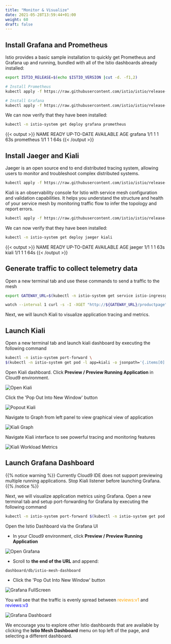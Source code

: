```yaml
---
title: "Monitor & Visualize"
date: 2021-05-28T13:59:44+01:00
weight: 60
draft: false
---
```


## Install Grafana and Prometheus

Istio provides a basic sample installation to quickly get Prometheus and Grafana up and running, bundled with all of the Istio dashboards already installed:

```bash
export ISTIO_RELEASE=$(echo $ISTIO_VERSION |cut -d. -f1,2)

# Install Prometheus
kubectl apply -f https://raw.githubusercontent.com/istio/istio/release-${ISTIO_RELEASE}/samples/addons/prometheus.yaml

# Install Grafana
kubectl apply -f https://raw.githubusercontent.com/istio/istio/release-${ISTIO_RELEASE}/samples/addons/grafana.yaml
```

We can now verify that they have been installed:

```bash
kubectl -n istio-system get deploy grafana prometheus
```

{{< output >}}
NAME         READY   UP-TO-DATE   AVAILABLE   AGE
grafana      1/1     1            1           63s
prometheus   1/1     1            1           64s
{{< /output >}}

## Install Jaeger and Kiali


Jaeger is an open source end to end distributed tracing system, allowing users to monitor and troubleshoot complex distributed systems.

```bash
kubectl apply -f https://raw.githubusercontent.com/istio/istio/release-${ISTIO_RELEASE}/samples/addons/jaeger.yaml
```


Kiali is an observability console for Istio with service mesh configuration and validation capabilities. It helps you understand the structure and health of your service mesh by monitoring traffic flow to infer the topology and report errors.

```bash
kubectl apply -f https://raw.githubusercontent.com/istio/istio/release-${ISTIO_RELEASE}/samples/addons/kiali.yaml
```

We can now verify that they have been installed:

```bash
kubectl -n istio-system get deploy jaeger kiali
```

{{< output >}}
NAME         READY   UP-TO-DATE   AVAILABLE   AGE
jaeger       1/1     1            1           63s
kiali        1/1     1            1           64s
{{< /output >}}

## Generate traffic to collect telemetry data
Open a new terminal tab and use these commands to send a traffic to the mesh

```bash
export GATEWAY_URL=$(kubectl -n istio-system get service istio-ingressgateway -o jsonpath='{.status.loadBalancer.ingress[0].hostname}')

watch --interval 1 curl -s -I -XGET "http://${GATEWAY_URL}/productpage"
```

Next, we will launch Kiali to visualize application tracing and metrics.
## Launch Kiali

Open a new terminal tab and launch kiali dashboard by executing the following command

```bash
kubectl -n istio-system port-forward \
$(kubectl -n istio-system get pod -l app=kiali -o jsonpath='{.items[0].metadata.name}') 8080:20001
```

Open Kiali dashboard. Click **Preview / Preview Running Application** in Cloud9 environment.

![Open Kiali](/images/istio/istio_kiali_open.png)

Click the 'Pop Out Into New Window' button

![Popout Kiali](/images/istio/istio_kiali_popout.png)

Navigate to Graph from left panel to view graphical view of application

![Kiali Graph](/images/istio/istio_kiali_graph.png)

Navigate Kiali interface to see powerful tracing and monitoring features

![Kiali Workload Metrics](/images/istio/istio_kiali_metrics.png)
## Launch Grafana Dashboard

{{% notice warning %}}
Currently Cloud9 IDE does not support previewing multiple running applications. Stop Kiali listener before launching Grafana.
{{% /notice %}}

Next, we will visualize application metrics using Grafana. Open a new terminal tab and setup port-forwarding for Grafana by executing the following command

```bash
kubectl -n istio-system port-forward $(kubectl -n istio-system get pod -l app=grafana -o jsonpath='{.items[0].metadata.name}') 8080:3000
```

Open the Istio Dashboard via the Grafana UI

* In your Cloud9 environment, click **Preview / Preview Running Application**

![Open Grafana](/images/istio/istio_grafana_open.png)

* Scroll to **the end of the URL** and append:

```bash
dashboard/db/istio-mesh-dashboard
```

* Click the 'Pop Out Into New Window' button

![Grafana FullScreen](/images/istio/istio_grafana_fullscreen.png)



You will see that the traffic is evenly spread between <span style="color:orange">reviews:v1</span> and <span style="color:blue">reviews:v3</span>

![Grafana Dashboard](/images/istio/istio_grafana1.png)

We encourage you to explore other Istio dashboards that are available by clicking the **Istio Mesh Dashboard** menu on top left of the page, and selecting a different dashboard.
